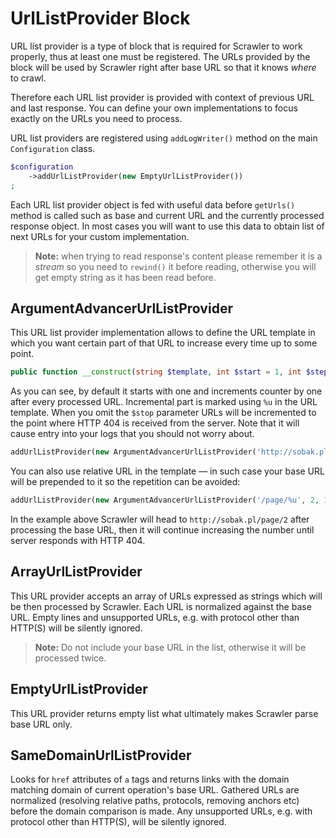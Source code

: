 # UrlListProvider Block
URL list provider is a type of block that is required for Scrawler to work properly,
thus at least one must be registered. The URLs provided by the block will be used
by Scrawler right after base URL so that it knows _where_ to crawl.

Therefore each URL list provider is provided with context of previous URL and last
response. You can define your own implementations to focus exactly on the URLs
you need to process.

URL list providers are registered using `addLogWriter()` method on the main
`Configuration` class.

```php
$configuration
    ->addUrlListProvider(new EmptyUrlListProvider())
;
```

Each URL list provider object is fed with useful data before `getUrls()` method
is called such as base and current URL and the currently processed response
object. In most cases you will want to use this data to obtain list of next
URLs for your custom implementation.

> **Note:** when trying to read response's content please remember it is a
> _stream_ so you need to `rewind()` it before reading, otherwise you will
> get empty string as it has been read before.

## ArgumentAdvancerUrlListProvider
This URL list provider implementation allows to define the URL template in which
you want certain part of that URL to increase every time up to some point.

```php
public function __construct(string $template, int $start = 1, int $step = 1, ?int $stop = null)
```

As you can see, by default it starts with one and increments counter by one after
every processed URL. Incremental part is marked using `%u` in the URL template.
When you omit the `$stop` parameter URLs will be incremented to the point where
HTTP 404 is received from the server. Note that it will cause entry into your logs
that you should not worry about.

```php
addUrlListProvider(new ArgumentAdvancerUrlListProvider('http://sobak.pl/page/%u', 2, 1))
```

You can also use relative URL in the template — in such case your base URL
will be prepended to it so the repetition can be avoided:

```php
addUrlListProvider(new ArgumentAdvancerUrlListProvider('/page/%u', 2, 1))
```

In the example above Scrawler will head to `http://sobak.pl/page/2` after
processing the base URL, then it will continue increasing the number until
server responds with HTTP 404.

## ArrayUrlListProvider
This URL provider accepts an array of URLs expressed as strings which will be
then processed by Scrawler. Each URL is normalized against the base URL.
Empty lines and unsupported URLs, e.g. with protocol other than HTTP(S)
will be silently ignored.

> **Note:** Do not include your base URL in the list, otherwise it will be
> processed twice.

## EmptyUrlListProvider
This URL provider returns empty list what ultimately makes Scrawler parse base
URL only.

## SameDomainUrlListProvider
Looks for `href` attributes of `a` tags and returns links with the domain
matching domain of current operation's base URL. Gathered URLs are normalized
(resolving relative paths, protocols, removing anchors etc) before the domain
comparison is made. Any unsupported URLs, e.g. with protocol other than HTTP(S),
will be silently ignored.
